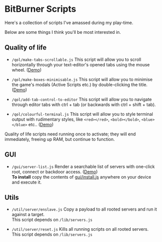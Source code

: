 # BitBurner Scripts

Here's a collection of scripts I've amassed during my play-time.

Below are some things I think you'll be most interested in.

## Quality of life

- `/qol/make-tabs-scrollable.js` This script will allow you to scroll horizontally through your text-editor's opened
  tabs using the mouse wheel. ([Demo](docs/qol-scroll-tabs.gif))


- `/qol/make-boxes-minimisable.js` This script will allow you to minimise the game's modals (Active Scripts etc.) by
  double-clicking the title. ([Demo](docs/qol-minimise-boxes.gif))


- `/qol/add-tab-control-to-editor` This script will allow you to navigate through editor tabs with ctrl + tab (or backwards with ctrl + shift + tab).


- `/qol/colourful-terminal.js` This script will allow you to style terminal output with rudimentary styles, like `<red></red>`, `<bold></bold>`, `<blue></blue>` etc.. ([Demo](docs/qol-colour-terminal.gif))

Quality of life scripts need running once to activate; they will end immediately, freeing up RAM, but continue to
function.

## GUI

- `/gui/server-list.js` Render a searchable list of servers with one-click root, connect or backdoor
  access. ([Demo](/docs/server-list.gif))  
  **To install** copy the contents of [gui/install.js](gui/install.js) anywhere on your device and execute it. 
## Utils

- `/util/server/enslave.js` Copy a payload to all rooted servers and run it against a target.  
  This script depends on `/lib/servers.js`

- `/util/server/reset.js` Kills all running scripts on all rooted servers.  
  This script depends on `/lib/servers.js`

